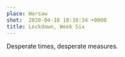 ```yaml
---
place: Warsaw
shot:  2020-04-18 18:38:34 +0000
title: Lockdown, Week Six
---
```


Desperate times, desperate measures.
